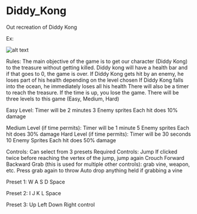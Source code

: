 # Diddy_Kong
Out recreation of Diddy Kong


Ex: 

![alt text]("Diddy_Kong_ex.png")

Rules:
The main objective of the game is to get our character (Diddy Kong) to the treasure without getting killed.
Diddy kong will have a health bar and if that goes to 0, the game is over.
If Diddy Kong gets hit by an enemy, he loses part of his health depending on the level chosen
If Diddy Kong falls into the ocean, he immediately loses all his health
There will also be a timer to reach the treasure.
If the time is up, you lose the game.
There will be three levels to this game (Easy, Medium, Hard)

Easy Level:
Timer will be 2 minutes
3 Enemy sprites
Each hit does 10% damage

Medium Level (if time permits):
Timer will be 1 minute
5 Enemy sprites
Each hit does 30% damage
Hard Level (if time permits):
Timer will be 30 seconds
10 Enemy Sprites
Each hit does 50% damage


Controls:
Can select from 3 presets
Required Controls: 
Jump
If clicked twice before reaching the vertex of the jump, jump again
Crouch
Forward
Backward
Grab (this is used for multiple other controls): grab vine, weapon, etc.
Press grab again to throw
Auto drop anything held if grabbing a vine

Preset 1:
W
A
S
D
Space

Preset 2:
I
J
K
L
Space

Preset 3:
Up
Left
Down
Right
control
